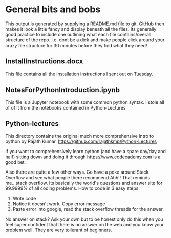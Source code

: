 
# General bits and bobs 

This output is generated by supplying a README.md file to git. GitHub then makes it look a little fancy and display beneath all the files. Its generally good practice to include one outlining what each file contains/overall structure of the repo. i.e. dont be a dick and make people click around your crazy file structure for 30 minutes before they find what they need! 


## InstallInstructions.docx

This file contains all the installation instructions I sent out on Tuesday.

## NotesForPythonIntroduction.ipynb

This file is a Jupyter notebook with some common python syntax. I stole all of of it from the notebooks contained in Python-Lectures

## Python-lectures

This directory contains the original much more comprehensive intro to python by Rajath Kumar. https://github.com/rajathkmp/Python-Lectures   

If you want to comprehensively learn python (and have a spare day/day and half) sitting down and doing it through https://www.codecademy.com is a good bet.

Also there are quite a few other ways. Go have a poke around Stack Overflow and see what people there recommend
Ahh!! That reminds me...stack overflow. Its basically the world's questions and answer site for 99.9999% of all coding problems. How to code in 3 easy steps.

1. Write code
2. Notice it doesn't work, Copy error message
3. Paste error into google, read the stack overflow threads for the answer.

No answer on stack? Ask your own but to be honest only do this when you feel super confident that there is no answer on the web and you know your problem well. They are very tollerant of beginners.



